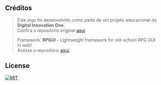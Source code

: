 ## Créditos

> Este jogo foi desenvolvido como parte de um projeto educacional da **Digital Innovation One**.  
>  Confira o repositório original [aqui](https://github.com/digitalinnovationone/jsgame-detona-ralph).

> Framework: **RPGUI** - Lightweight framework for old-school RPG GUI in web!  
> Acesse o repositório [aqui](https://github.com/RonenNess/RPGUI).

## License

[![MIT](https://img.shields.io/npm/l/react)](https://github.com/Alan-oliveir/Yu-Gi-Oh_card_game/blob/main/LICENSE.md)
